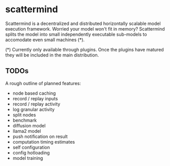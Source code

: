 # scattermind

Scattermind is a decentralized and distributed horizontally scalable model
execution framework. Worried your model won't fit in memory? Scattermind
splits the model into small independently executable sub-models to accomodate
even small machines (*).

(*) Currently only available through plugins. Once the plugins have matured
they will be included in the main distribution.

## TODOs

A rough outline of planned features:

- node based caching
- record / replay inputs
- record / replay activity
- log granular activity
- split nodes
- benchmark
- diffusion model
- llama2 model
- push notification on result
- computation timing estimates
- self configuration
- config hotloading
- model training
